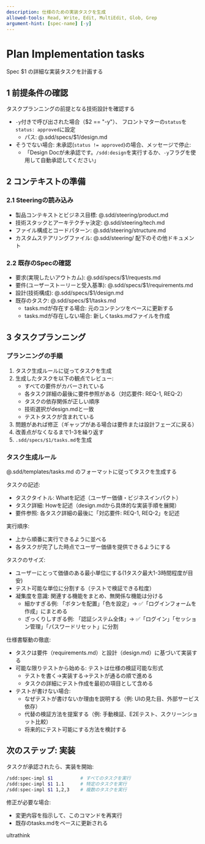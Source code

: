 ```yaml
---
description: 仕様のための実装タスクを生成
allowed-tools: Read, Write, Edit, MultiEdit, Glob, Grep
argument-hint: [spec-name] [-y]
---
```


# Plan Implementation tasks

Spec $1 の詳細な実装タスクを計画する

## 1 前提条件の確認

タスクプランニングの前提となる技術設計を確認する

- `-y`付きで呼び出された場合（$2 == "-y"）、 フロントマターの`status`を`status: approved`に設定
  - パス: @.sdd/specs/$1/design.md
- そうでない場合: 未承認(`status != approved`)の場合、メッセージで停止:
  - 「Design Docが未承認です。`/sdd:design`を実行するか、`-y`フラグを使用して自動承認してください」

## 2 コンテキストの準備

### 2.1 Steeringの読み込み

- 製品コンテキストとビジネス目標: @.sdd/steering/product.md
- 技術スタックとアーキテクチャ決定: @.sdd/steering/tech.md
- ファイル構成とコードパターン: @.sdd/steering/structure.md
- カスタムステアリングファイル: @.sdd/steering/ 配下のその他ドキュメント

### 2.2 既存のSpecの確認

- 要求(実現したいアウトカム): @.sdd/specs/$1/requests.md
- 要件(ユーザーストーリーと受入基準): @.sdd/specs/$1/requirements.md
- 設計(技術構成): @.sdd/specs/$1/design.md
- 既存のタスク: @.sdd/specs/$1/tasks.md
  - tasks.mdが存在する場合: 元のコンテンツをベースに更新する
  - tasks.mdが存在しない場合: 新しくtasks.mdファイルを作成

## 3 タスクプランニング

### プランニングの手順

1. タスク生成ルールに従ってタスクを生成
2. 生成したタスクを以下の観点でレビュー:
   - すべての要件がカバーされている
   - 各タスク詳細の最後に要件参照がある（対応要件: REQ-1, REQ-2）
   - タスクの依存関係が正しい順序
   - 技術選択がdesign.mdと一致
   - テストタスクが含まれている
3. 問題があれば修正（ギャップがある場合は要件または設計フェーズに戻る）
4. 改善点がなくなるまで1-3を繰り返す
5. `.sdd/specs/$1/tasks.md`を生成

### タスク生成ルール

@.sdd/templates/tasks.md のフォーマットに従ってタスクを生成する

タスクの記述:
- タスクタイトル: Whatを記述（ユーザー価値・ビジネスインパクト）
- タスク詳細: Howを記述（design.mdから具体的な実装手順を展開）
- 要件参照: 各タスク詳細の最後に「対応要件: REQ-1, REQ-2」を記述

実行順序:
- 上から順番に実行できるように並べる
- 各タスクが完了した時点でユーザー価値を提供できるようにする

タスクのサイズ:
- ユーザーにとって価値のある最小単位にする(1タスク最大1-3時間程度が目安)
- テスト可能な単位に分割する（テストで検証できる粒度）
- 凝集度を意識: 関連する機能をまとめ、無関係な機能は分ける
  - 細かすぎる例: 「ボタンを配置」「色を設定」→ ✅「ログインフォームを作成」にまとめる
  - ざっくりしすぎる例: 「認証システム全体」→ ✅「ログイン」「セッション管理」「パスワードリセット」に分割

仕様書駆動の徹底:
- タスクは要件（requirements.md）と設計（design.md）に基づいて実装する
- 可能な限りテストから始める: テストは仕様の検証可能な形式
  - テストを書く→実装する→テストが通るの順で進める
  - タスクの詳細にテスト作成を最初の項目として含める
- テストが書けない場合:
  - なぜテストが書けないか理由を説明する（例: UIの見た目、外部サービス依存）
  - 代替の検証方法を提案する（例: 手動検証、E2Eテスト、スクリーンショット比較）
  - 将来的にテスト可能にする方法を検討する

## 次のステップ: 実装

タスクが承認されたら、実装を開始:
```bash
/sdd:spec-impl $1          # すべてのタスクを実行
/sdd:spec-impl $1 1.1      # 特定のタスクを実行
/sdd:spec-impl $1 1,2,3    # 複数のタスクを実行
```

修正が必要な場合:
- 変更内容を指示して、このコマンドを再実行
- 既存のtasks.mdをベースに更新される

ultrathink
